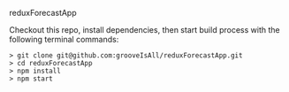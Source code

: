 reduxForecastApp

Checkout this repo, install dependencies, then start build process with the following terminal commands:

    > git clone git@github.com:grooveIsAll/reduxForecastApp.git
    > cd reduxForecastApp
    > npm install
    > npm start
